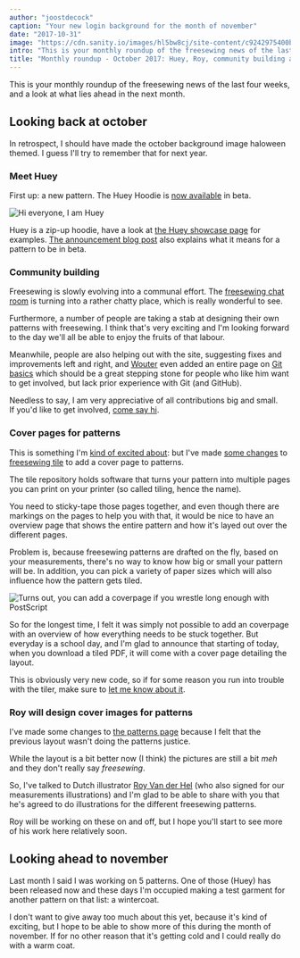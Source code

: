 ```yaml
---
author: "joostdecock"
caption: "Your new login background for the month of november"
date: "2017-10-31"
image: "https://cdn.sanity.io/images/hl5bw8cj/site-content/c9242975400bf885feef0b6ddc3b2bc0ce901638-2000x1500.jpg"
intro: "This is your monthly roundup of the freesewing news of the last four weeks, and a look at what lies ahead in the next month."
title: "Monthly roundup - October 2017: Huey, Roy, community building and pattern cover pages [Niet vertaald]"
---
```


This is your monthly roundup of the freesewing news of the last four weeks, and a look at what lies ahead in the next month.

## Looking back at october
In retrospect, I should have made the october background image haloween themed. 
I guess I'll try to remember that for next year.

### Meet Huey

First up: a new pattern. The Huey Hoodie is [now available](/patterns/huey) in beta.

![Hi everyone, I am Huey](https://posts.freesewing.org/uploads/huey_b410125cba.jpg)

Huey is a zip-up hoodie, have a look at [the Huey showcase page](/showcase/pattern/huey) for examples.
[The announcement blog post](/blog/huey-hoodie-beta/) also explains what it means for a pattern to be in beta.

### Community building

Freesewing is slowly evolving into a communal effort. The 
[freesewing chat room](https://chat.freesewing.org/) is turning
into a rather chatty place, which is really wonderful to see.

Furthermore, a number of people are taking a stab at designing their own patterns with 
freesewing. I think that's very exciting and I'm looking forward to the day we'll all
be able to enjoy the fruits of that labour.

Meanwhile, people are also helping out with the site, suggesting fixes and improvements
left and right, and [Wouter](/users/xdpug) even added an entire page on 
[Git basics](/docs/git-basics) which should be a great stepping stone for people who like
him want to get involved, but lack prior experience with Git (and GitHub).

Needless to say, I am very appreciative of all contributions big and small.  
If you'd like to get involved, [come say hi](https://chat.freesewing.org/).

### Cover pages for patterns

This is something I'm 
[kind of excited about](https://www.instagram.com/p/Ba6qVTFDZv_/): 
but I've made 
[some changes](https://github.com/freesewing/tile/commit/9d2b11e7a9f0d08b890a04eced989f0b432d2c53)
to [freesewing tile](https://github.com/freesewing/tile) to add a cover page to patterns.

The tile repository holds software that turns your pattern into multiple pages you can 
print on your printer (so called tiling, hence the name).

You need to sticky-tape those pages together, and even though there are markings on the pages 
to help you with that, it would be nice to have an overview page that shows the entire pattern
and how it's layed out over the different pages.

Problem is, because freesewing patterns are drafted on the fly, based on your measurements,
there's no way to know how big or small your pattern will be. In addition, you can pick a variety
of paper sizes which will also influence how the pattern gets tiled.

![Turns out, you can add a coverpage if you wrestle long enough with PostScript](https://posts.freesewing.org/uploads/tile_6dccb4de24.jpg)

So for the longest time, I felt it was simply not possible to add an coverpage with an 
overview of how everything needs to be stuck together. But everyday is a school day, and 
I'm glad to announce that starting of today, when you download a tiled PDF, it will come
with a cover page detailing the layout.

This is obviously very new code, so if for some reason you run into trouble with the tiler,
make sure to [let me know about it](https://github.com/freesewing/tile/issues/new).

### Roy will design cover images for patterns

I've made some changes to [the patterns page](/patterns/) because I felt that the previous
layout wasn't doing the patterns justice.

While the layout is a bit better now (I think) the pictures are still a bit *meh* and they 
don't really say *freesewing*.

So, I've talked to Dutch illustrator [Roy Van der Hel](https://royvdhel-art.deviantart.com/)
(who also signed for our measurements illustrations)
and I'm glad to be able to share with you that he's agreed to do illustrations for the 
different freesewing patterns.

Roy will be working on these on and off, but I hope you'll start to see more of his work 
here relatively soon.

## Looking ahead to november

Last month I said I was working on 5 patterns. One of those (Huey) has been released now
and these days I'm occupied making a test garment for another pattern on that list: a wintercoat.

I don't want to give away too much about this yet, because it's kind of exciting, but
I hope to be able to show more of this during the month of november. If for no other
reason that it's getting cold and I could really do with a warm coat.

